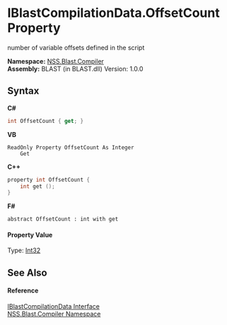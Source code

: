 # IBlastCompilationData.OffsetCount Property 
 

number of variable offsets defined in the script

**Namespace:**&nbsp;<a href="26a25caa-f50b-92ad-f15c-dbb9db1493ae">NSS.Blast.Compiler</a><br />**Assembly:**&nbsp;BLAST (in BLAST.dll) Version: 1.0.0

## Syntax

**C#**<br />
``` C#
int OffsetCount { get; }
```

**VB**<br />
``` VB
ReadOnly Property OffsetCount As Integer
	Get
```

**C++**<br />
``` C++
property int OffsetCount {
	int get ();
}
```

**F#**<br />
``` F#
abstract OffsetCount : int with get

```


#### Property Value
Type: <a href="https://docs.microsoft.com/dotnet/api/system.int32" target="_blank" rel="noopener noreferrer">Int32</a>

## See Also


#### Reference
<a href="d2afd70e-15cd-df6e-c1b9-6e1d3e9552bd">IBlastCompilationData Interface</a><br /><a href="26a25caa-f50b-92ad-f15c-dbb9db1493ae">NSS.Blast.Compiler Namespace</a><br />